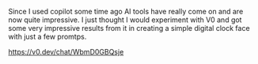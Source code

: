 Since I used copilot some time ago AI tools have really come on and are now quite impressive. I just thought I would experiment with V0 and got some very impressive results from it in creating a simple digital clock face with just a few promtps.

https://v0.dev/chat/WbmD0GBQsje
